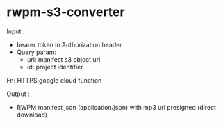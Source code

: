 # rwpm-s3-converter

Input : 
- bearer token in Authorization header 
- Query param: 
  - url: manifest s3 object url
  - id: project identifier

Fn: HTTPS google cloud function

Output : 
- RWPM manifest json (application/json) with mp3 url presigned (direct download)

